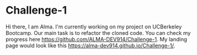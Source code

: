# Challenge-1
Hi there, I am Alma. I'm currently working on my project on UCBerkeley Bootcamp.
Our main task is to refactor the cloned code.
You can check my progress here https://github.com/ALMA-DEV914/Challenge-1.
My landing page would look like this  https://alma-dev914.github.io/Challenge-1/.
